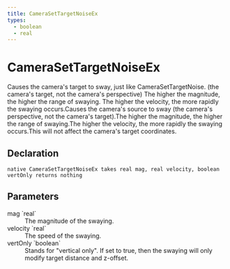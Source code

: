 ```yaml
---
title: CameraSetTargetNoiseEx
types:
  - boolean
  - real
---
```


# CameraSetTargetNoiseEx
Causes the camera's target to sway, just like CameraSetTargetNoise. (the camera's target, not the camera's perspective) The higher the magnitude, the higher the range of swaying. The higher the velocity, the more rapidly the swaying occurs.Causes the camera's source to sway (the camera's perspective, not the camera's target).The higher the magnitude, the higher the range of swaying.The higher the velocity, the more rapidly the swaying occurs.This will not affect the camera's target coordinates.

## Declaration

```
native CameraSetTargetNoiseEx takes real mag, real velocity, boolean vertOnly returns nothing
```

## Parameters
<dl>
  <dt>mag `real`</dt>
  <dd>The magnitude of the swaying.</dd>

  <dt>velocity `real`</dt>
  <dd>The speed of the swaying.</dd>

  <dt>vertOnly `boolean`</dt>
  <dd>Stands for "vertical only". If set to true, then the swaying will only modify target distance and z-offset.</dd>
</dl>